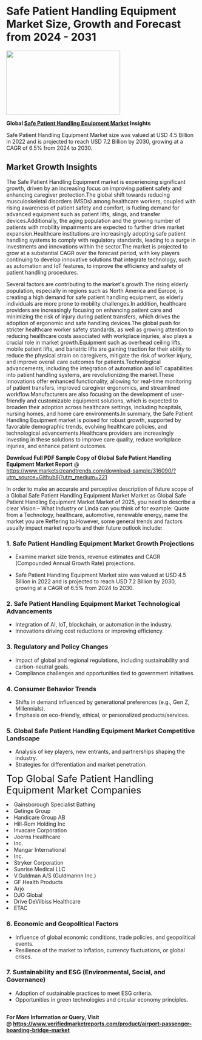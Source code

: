 <H1>Safe Patient Handling Equipment Market Size, Growth and Forecast from 2024 - 2031</H1><img class="aligncenter size-medium wp-image-584254" src="https://thirdeyenews.in/wp-content/uploads/2024/09/Global-Market-Research-300x168.jpeg" alt="" width="300" height="168" /><p><strong>Global&nbsp;<a href="https://www.marketsizeandtrends.com/download-sample/316090/?utm_source=Github8j?utm_medium=221">Safe Patient Handling Equipment Market</a> Insights</strong></p><p>Safe Patient Handling Equipment Market size was valued at USD 4.5 Billion in 2022 and is projected to reach USD 7.2 Billion by 2030, growing at a CAGR of 6.5% from 2024 to 2030.</p><p><h2>Market Growth Insights</h2> <p>The Safe Patient Handling Equipment market is experiencing significant growth, driven by an increasing focus on improving patient safety and enhancing caregiver protection.The global shift towards reducing musculoskeletal disorders (MSDs) among healthcare workers, coupled with rising awareness of patient safety and comfort, is fueling demand for advanced equipment such as patient lifts, slings, and transfer devices.Additionally, the aging population and the growing number of patients with mobility impairments are expected to further drive market expansion.Healthcare institutions are increasingly adopting safe patient handling systems to comply with regulatory standards, leading to a surge in investments and innovations within the sector.The market is projected to grow at a substantial CAGR over the forecast period, with key players continuing to develop innovative solutions that integrate technology, such as automation and IoT features, to improve the efficiency and safety of patient handling procedures.</p> <p>Several factors are contributing to the market's growth.The rising elderly population, especially in regions such as North America and Europe, is creating a high demand for safe patient handling equipment, as elderly individuals are more prone to mobility challenges.In addition, healthcare providers are increasingly focusing on enhancing patient care and minimizing the risk of injury during patient transfers, which drives the adoption of ergonomic and safe handling devices.The global push for stricter healthcare worker safety standards, as well as growing attention to reducing healthcare costs associated with workplace injuries, also plays a crucial role in market growth.Equipment such as overhead ceiling lifts, mobile patient lifts, and bariatric lifts are gaining traction for their ability to reduce the physical strain on caregivers, mitigate the risk of worker injury, and improve overall care outcomes for patients.Technological advancements, including the integration of automation and IoT capabilities into patient handling systems, are revolutionizing the market.These innovations offer enhanced functionality, allowing for real-time monitoring of patient transfers, improved caregiver ergonomics, and streamlined workflow.Manufacturers are also focusing on the development of user-friendly and customizable equipment solutions, which is expected to broaden their adoption across healthcare settings, including hospitals, nursing homes, and home care environments.In summary, the Safe Patient Handling Equipment market is poised for robust growth, supported by favorable demographic trends, evolving healthcare policies, and technological advancements.Healthcare providers are increasingly investing in these solutions to improve care quality, reduce workplace injuries, and enhance patient outcomes.</p> <p><span class=""><strong>Download Full PDF Sample Copy of Global Safe Patient Handling Equipment Market Report</strong> @ <a href="https://www.marketsizeandtrends.com/download-sample/316090/?utm_source=Github8j?utm_medium=221" target="_blank">https://www.marketsizeandtrends.com/download-sample/316090/?utm_source=Github8j?utm_medium=221</a></span></p><p>In order to make an accurate and perceptive description of future scope of a Global&nbsp;Safe Patient Handling Equipment Market Market as Global&nbsp;Safe Patient Handling Equipment Market Market of 2025, you need to describe a clear Vision &ndash; What Industry or Linda can you think of for example: Quote from a Technology, healthcare, automotive, renewable energy, name the market you are Reffering to.However, some general trends and factors usually impact market reports and their future outlook include:</p><h3>1.&nbsp;<strong>Safe Patient Handling Equipment Market Growth Projections</strong></h3><ul><li>Examine market size trends, revenue estimates and CAGR (Compounded Annual Growth Rate) projections.</li><li><p>Safe Patient Handling Equipment Market size was valued at USD 4.5 Billion in 2022 and is projected to reach USD 7.2 Billion by 2030, growing at a CAGR of 6.5% from 2024 to 2030.</p></li></ul><h3>2.&nbsp;<strong>Safe Patient Handling Equipment Market Technological Advancements</strong></h3><ul><li>Integration of AI, IoT, blockchain, or automation in the industry.</li><li>Innovations driving cost reductions or improving efficiency.</li></ul><h3>3.&nbsp;<strong>Regulatory and Policy Changes</strong></h3><ul><li>Impact of global and regional regulations, including sustainability and carbon-neutral goals.</li><li>Compliance challenges and opportunities tied to government initiatives.</li></ul><h3>4.&nbsp;<strong>Consumer Behavior Trends</strong></h3><ul><li>Shifts in demand influenced by generational preferences (e.g., Gen Z, Millennials).</li><li>Emphasis on eco-friendly, ethical, or personalized products/services.</li></ul><h3>5.&nbsp;<strong>Global Safe Patient Handling Equipment Market Competitive Landscape</strong></h3><ul><li>Analysis of key players, new entrants, and partnerships shaping the industry.</li><li>Strategies for differentiation and market penetration.</li></ul><p data-pm-slice="1 1 []"><span style="color: inherit; font-family: inherit; font-size: 25px;">Top Global Safe Patient Handling Equipment Market Companies</span></p><div class="" data-test-id=""><p><li>Gainsborough Specialist Bathing</li><li> Getinge Group</li><li> Handicare Group AB</li><li> Hill-Rom Holding Inc</li><li> Invacare Corporation</li><li> Joerns Healthcare</li><li> Inc.</li><li> Mangar International</li><li> Inc.</li><li> Stryker Corporation</li><li> Sunrise Medical LLC</li><li> V.Guldman A/S (Guldmannn Inc.)</li><li> GF Health Products</li><li> Arjo</li><li> DJO Global</li><li> Drive DeVilbiss Healthcare</li><li> ETAC</li></p></div><h3>6.&nbsp;<strong>Economic and Geopolitical Factors</strong></h3><ul><li>Influence of global economic conditions, trade policies, and geopolitical events.</li><li>Resilience of the market to inflation, currency fluctuations, or global crises.</li></ul><h3>7.&nbsp;<strong>Sustainability and ESG (Environmental, Social, and Governance)</strong></h3><ul><li>Adoption of sustainable practices to meet ESG criteria.</li><li>Opportunities in green technologies and circular economy principles.</li></ul><h2><strong style="font-size: 14px;">For More Information or Query, Visit @&nbsp;</strong><a style="background-color: #ffffff; font-size: 14px;" href="https://www.marketsizeandtrends.com/report/safe-patient-handling-equipment-market/" target="_blank">https://www.verifiedmarketreports.com/product/airport-passenger-boarding-bridge-market</a></h2>
